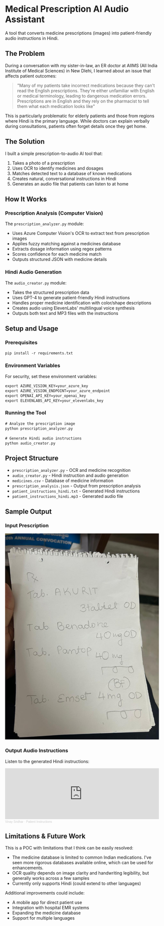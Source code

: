 # Medical Prescription AI Audio Assistant

A tool that converts medicine prescriptions (images) into patient-friendly audio instructions in Hindi.

## The Problem

During a conversation with my sister-in-law, an ER doctor at AIIMS (All India Institute of Medical Sciences) in New Dlehi, I learned about an issue that affects patient outcomes:

> "Many of my patients take incorrect medications because they can't read the English prescriptions. They're either unfamiliar with English or medical terminology, leading to dangerous medication errors. Prescriptions are in English and they rely on the pharmacist to tell them what each medication looks like"

This is particularly problematic for elderly patients and those from regions where Hindi is the primary language. While doctors can explain verbally during consultations, patients often forget details once they get home.

## The Solution

I built a simple prescription-to-audio AI tool that:

1. Takes a photo of a prescription
2. Uses OCR to identify medicines and dosages
3. Matches detected text to a database of known medications
4. Creates natural, conversational instructions in Hindi
5. Generates an audio file that patients can listen to at home

## How It Works

### Prescription Analysis (Computer Vision)

The `prescription_analyzer.py` module:
- Uses Azure Computer Vision's OCR to extract text from prescription images
- Applies fuzzy matching against a medicines database
- Extracts dosage information using regex patterns
- Scores confidence for each medicine match
- Outputs structured JSON with medicine details

### Hindi Audio Generation

The `audio_creator.py` module:
- Takes the structured prescription data
- Uses GPT-4 to generate patient-friendly Hindi instructions
- Handles proper medicine identification with color/shape descriptions
- Creates audio using ElevenLabs' multilingual voice synthesis
- Outputs both text and MP3 files with the instructions

## Setup and Usage

### Prerequisites

```
pip install -r requirements.txt
```

### Environment Variables

For security, set these environment variables:
```
export AZURE_VISION_KEY=your_azure_key
export AZURE_VISION_ENDPOINT=your_azure_endpoint
export OPENAI_API_KEY=your_openai_key
export ELEVENLABS_API_KEY=your_elevenlabs_key
```

### Running the Tool

```
# Analyze the prescription image
python prescription_analyzer.py

# Generate Hindi audio instructions
python audio_creator.py
```

## Project Structure

- `prescription_analyzer.py` - OCR and medicine recognition
- `audio_creator.py` - Hindi instruction and audio generation
- `medicines.csv` - Database of medicine information
- `prescription_analysis.json` - Output from prescription analysis
- `patient_instructions_hindi.txt` - Generated Hindi instructions
- `patient_instructions_hindi.mp3` - Generated audio file

## Sample Output

### Input Prescription
![Sample Prescription](Prescription5.jpeg)

### Output Audio Instructions
Listen to the generated Hindi instructions:

<iframe width="100%" height="166" scrolling="no" frameborder="no" allow="autoplay" src="https://w.soundcloud.com/player/?url=https%3A//api.soundcloud.com/tracks/2079307648&color=%23ff5500&auto_play=false&hide_related=false&show_comments=true&show_user=true&show_reposts=false&show_teaser=true"></iframe><div style="font-size: 10px; color: #cccccc;line-break: anywhere;word-break: normal;overflow: hidden;white-space: nowrap;text-overflow: ellipsis; font-family: Interstate,Lucida Grande,Lucida Sans Unicode,Lucida Sans,Garuda,Verdana,Tahoma,sans-serif;font-weight: 100;"><a href="https://soundcloud.com/vinay-sridhar-747490211" title="Vinay Sridhar" target="_blank" style="color: #cccccc; text-decoration: none;">Vinay Sridhar</a> · <a href="https://soundcloud.com/vinay-sridhar-747490211/patient-instructions" title="Patient Instructions" target="_blank" style="color: #cccccc; text-decoration: none;">Patient Instructions</a></div>

## Limitations & Future Work

This is a POC with limitations that I think can be easily resolved:
- The medicine database is limited to common Indian medications. I've seen more rigorous databases available online, which can be used for enhancements.
- OCR quality depends on image clarity and handwriting legibility, but generally works across a few samples
- Currently only supports Hindi (could extend to other languages)

Additional improvements could include:
- A mobile app for direct patient use
- Integration with hospital EMR systems
- Expanding the medicine database
- Support for multiple languages